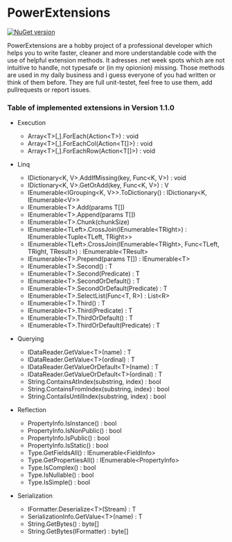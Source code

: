 # PowerExtensions

[![NuGet version](https://img.shields.io/badge/nuget-v1.1.0-brightgreen.svg)](https://www.nuget.org/packages/PowerExtensions/)

PowerExtensions are a hobby project of a professional developer which helps you to write faster, cleaner and more understandable code with the use of helpful extension methods. It adresses .net week spots which are not intuitive to handle, not typesafe or (in my opionion) missing.
Those methods are used in my daily business and i guess everyone of you had written or think of them before. They are full unit-testet, feel free to use them, add pullrequests or report issues.

### Table of implemented extensions in Version 1.1.0

* Execution
	* Array\<T>[,].ForEach(Action\<T>) : void
	* Array\<T>[,].ForEachCol(Action<T[]>) : void
	* Array\<T>[,].ForEachRow(Action<T[]>) : void
* Linq
	* IDictionary<K, V>.AddIfMissing(key, Func<K, V>) : void
	* IDictionary<K, V>.GetOrAdd(key, Func<K, V>) : V
	* IEnumerable<IGrouping<K, V>>.ToDictionary() : IDictionary<K, IEnumerable\<V>>
	* IEnumerable\<T>.Add(params T[])
	* IEnumerable\<T>.Append(params T[])
	* IEnumerable\<T>.Chunk(chunkSize)
	* IEnumerable\<TLeft>.CrossJoin(IEnumerable\<TRight>) : IEnumerable<Tuple<TLeft, TRight>>
	* IEnumerable\<TLeft>.CrossJoin(IEnumerable\<TRight>, Func<TLeft, TRight, TResult>) : IEnumerable\<TResult>
	* IEnumerable\<T>.Prepend(params T[]) : IEnumerable\<T>
	* IEnumerable\<T>.Second() : T
	* IEnumerable\<T>.Second(Predicate) : T
	* IEnumerable\<T>.SecondOrDefault() : T
	* IEnumerable\<T>.SecondOrDefault(Predicate) : T
	* IEnumerable\<T>.SelectList(Func<T, R>) : List\<R>
	* IEnumerable\<T>.Third() : T
	* IEnumerable\<T>.Third(Predicate) : T
	* IEnumerable\<T>.ThirdOrDefault() : T
	* IEnumerable\<T>.ThirdOrDefault(Predicate) : T
* Querying
	* IDataReader.GetValue\<T>(name) : T
	* IDataReader.GetValue\<T>(ordinal) : T
	* IDataReader.GetValueOrDefault\<T>(name) : T
	* IDataReader.GetValueOrDefault\<T>(ordinal) : T
	* String.ContainsAtIndex(substring, index) : bool
	* String.ContainsFromIndex(substring, index) : bool
	* String.ContailsUntilIndex(substring, index) : bool

* Reflection	
	* PropertyInfo.IsInstance() : bool
	* PropertyInfo.IsNonPublic() : bool
	* PropertyInfo.IsPublic() : bool
	* PropertyInfo.IsStatic() : bool
	* Type.GetFieldsAll() : IEnumerable\<FieldInfo>
	* Type.GetPropertiesAll() : IEnumerable\<PropertyInfo>
	* Type.IsComplex() : bool
	* Type.IsNullable() : bool
	* Type.IsSimple() : bool
* Serialization
	* IFormatter.Deserialize\<T>(Stream) : T
	* SerializationInfo.GetValue\<T>(name) : T
	* String.GetBytes() : byte[]	
	* String.GetBytes(IFormatter) : byte[]